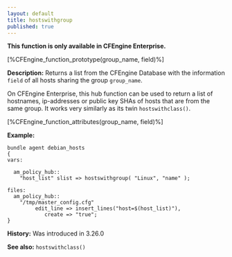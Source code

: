 ```yaml
---
layout: default
title: hostswithgroup
published: true
---
```


**This function is only available in CFEngine Enterprise.**

[%CFEngine_function_prototype(group_name, field)%]

**Description:** Returns a list from the CFEngine Database with the information `field` of all hosts sharing the group `group_name`.

On CFEngine Enterprise, this hub function can be used to return a list of hostnames, ip-addresses or public key SHAs of hosts that are from the same group. It works very similarly as its twin `hostswithclass()`.

[%CFEngine_function_attributes(group_name, field)%]

**Example:**

```cf3
bundle agent debian_hosts
{
vars:

  am_policy_hub::
    "host_list" slist => hostswithgroup( "Linux", "name" );

files:
  am_policy_hub::
    "/tmp/master_config.cfg"
         edit_line => insert_lines("host=$(host_list)"),
            create => "true";
}
```

**History:** Was introduced in 3.26.0

**See also:** `hostswithclass()`

